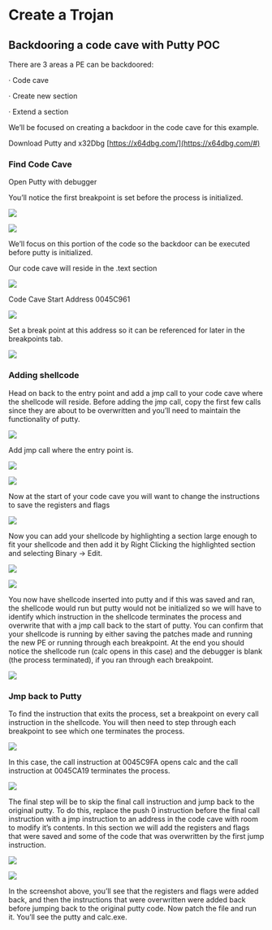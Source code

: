 # Create a Trojan

## Backdooring a code cave with Putty POC

There are 3 areas a PE can be backdoored:

·         Code cave

·         Create new section

·         Extend a section

We’ll be focused on creating a backdoor in the code cave for this example.

Download Putty and x32Dbg [https://x64dbg.com/](https://x64dbg.com/#)

### Find Code Cave

Open Putty with debugger

You’ll notice the first breakpoint is set before the process is initialized.

![](<../.gitbook/assets/image (181).png>)

![](<../.gitbook/assets/image (182).png>)

We’ll focus on this portion of the code so the backdoor can be executed before putty is initialized.

Our code cave will reside in the .text section

![](<../.gitbook/assets/image (173).png>)

Code Cave Start Address 0045C961

![](<../.gitbook/assets/image (169).png>)

Set a break point at this address so it can be referenced for later in the breakpoints tab.

![](<../.gitbook/assets/image (170).png>)

### Adding shellcode

Head on back to the entry point and add a jmp call to your code cave where the shellcode will reside. Before adding the jmp call, copy the first few calls since they are about to be overwritten and you’ll need to maintain the functionality of putty.

![](<../.gitbook/assets/image (183).png>)

&#x20;Add jmp call where the entry point is.

![](<../.gitbook/assets/image (180).png>)

![](<../.gitbook/assets/image (178).png>)

&#x20;Now at the start of your code cave you will want to change the instructions to save the registers and flags

![](<../.gitbook/assets/image (172).png>)

Now you can add your shellcode by highlighting a section large enough to fit your shellcode and then add it by Right Clicking the highlighted section and selecting Binary -> Edit.

![](<../.gitbook/assets/image (185).png>)

![](<../.gitbook/assets/image (174).png>)

You now have shellcode inserted into putty and if this was saved and ran, the shellcode would run but putty would not be initialized so we will have to identify which instruction in the shellcode terminates the process and overwrite that with a jmp call back to the start of putty. You can confirm that your shellcode is running by either saving the patches made and running the new PE or running through each breakpoint. At the end you should notice the shellcode run (calc opens in this case) and the debugger is blank (the process terminated), if you ran through each breakpoint.

![](<../.gitbook/assets/image (176).png>)

### Jmp back to Putty

To find the instruction that exits the process, set a breakpoint on every call instruction in the shellcode. You will then need to step through each breakpoint to see which one terminates the process.

![](<../.gitbook/assets/image (177).png>)

In this case, the call instruction at 0045C9FA opens calc and the call instruction at 0045CA19 terminates the process. &#x20;

![](<../.gitbook/assets/image (171).png>)

&#x20;The final step will be to skip the final call instruction and jump back to the original putty. To do this, replace the push 0 instruction before the final call instruction with a jmp instruction to an address in the code cave with room to modify it’s contents. In this section we will add the registers and flags that were saved and some of the code that was overwritten by the first jump instruction.

![](<../.gitbook/assets/image (179).png>)

![](<../.gitbook/assets/image (184).png>)

In the screenshot above, you’ll see that the registers and flags were added back, and then the instructions that were overwritten were added back before jumping back to the original putty code. Now patch the file and run it. You’ll see the putty and calc.exe.

&#x20;
